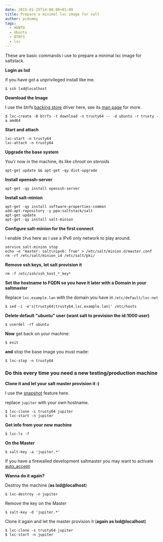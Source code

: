 ```yaml
---
date: 2015-01-25T14:00:00+01:00
title: Prepare a minimal lxc image for salt
author: pcdummy
tags:
  - HOWTO
  - Ubuntu
  - BTRFS
  - lxc
---
```

These are basic commands i use to prepare a minimal lxc image for saltstack.<!--more-->

**Login as lxd**

if you have got a unprivileged install like me.

    $ ssh lxd@localhost

**Download the Image**

I use the btrfs [backing store](https://help.ubuntu.com/lts/serverguide/lxc.html#lxc-backinstores) driver here, see its [man page](http://man7.org/linux/man-pages/man1/lxc-create.1.html) for more.

    $ lxc-create -B btrfs -t download -n trusty64 -- -d ubuntu -r trusty -a amd64

**Start and attach**

    lxc-start -n trusty64
    lxc-attach -n trusty64

**Upgrade the base system**

You'r now in the machine, its like *chroot* on *steroids*

    apt-get update && apt-get -qy dist-upgrade

**Install openssh-server**

    apt-get -qy install openssh-server

**Install salt-minion**

    apt-get -qy install software-properties-common
    add-apt-repository -y ppa:saltstack/salt
    apt-get update
    apt-get -qy install salt-minion

**Configure salt-minion for the first connect**

I enable ```IPv6``` here as i use a IPv6 only network to play around.

    service salt-minion stop
    echo -e "master: salt\nipv6: True" > /etc/salt/minion.d/master.conf
    rm -rf /etc/salt/minion_id /etc/salt/pki/

**Remove ssh keys, let salt provision it**

    rm -f /etc/ssh/ssh_host_*_key*

**Set the hostname to FQDN so you have it later with a Domain in your saltmaster**

Replace ```lxc.example.lan``` with the domain you have in ```/etc/default/lxc-net```

    $ sed -i -e's|trusty64|trusty64.lxc.example.lan|' /etc/hosts

**Delete default "ubuntu" user (want salt to provision the id:1000 user)**

    $ userdel -rf ubuntu

**Now** get back on your machine:

    $ exit

**and** stop the base image you must made:

    $ lxc-stop -n trusty64

### Do this every time you need a new testing/production machine
**Clone it and let your salt master provision it :)**

I use the [snapshot](http://man7.org/linux/man-pages/man1/lxc-clone.1.html) feature here.

replace ```jupiter``` with your own hostname.

    $ lxc-clone -s trusty64 jupiter
    $ lxc-start -n jupiter

**Get info from your new machine**

    $ lxc-ls -f

**On the Master**

    $ salt-key -a 'jupiter.*'

If you have a firewalled development saltmaster you may want to activate [auto_accept](http://docs.saltstack.com/en/latest/ref/configuration/master.html#auto-accept)

**Wanna do it again?**

Destroy the machine (**as lxd@localhost**)

    $ lxc-destroy -n jupiter

Remove the key on the Master

    $ salt-key -d 'jupiter.*'

Clone it again and let the master provision it (**again as lxd@localhost**)

    $ lxc-clone -s trusty64 jupiter
    $ lxc-start -n jupiter
